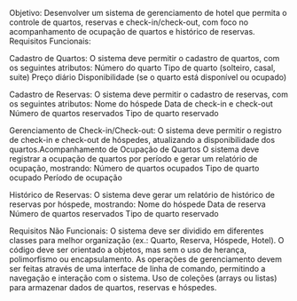 Objetivo: Desenvolver um sistema de gerenciamento de hotel que permita o controle de quartos, reservas e check-in/check-out, com foco no acompanhamento de ocupação de quartos e histórico de reservas.
Requisitos Funcionais:

Cadastro de Quartos: O sistema deve permitir o cadastro de quartos, com os seguintes atributos:
  Número do quarto
  Tipo de quarto (solteiro, casal, suite)
  Preço diário
  Disponibilidade (se o quarto está disponível ou ocupado)
  
Cadastro de Reservas: O sistema deve permitir o cadastro de reservas, com os seguintes atributos:
  Nome do hóspede
  Data de check-in e check-out
  Número de quartos reservados
  Tipo de quarto reservado
  
Gerenciamento de Check-in/Check-out: O sistema deve permitir o registro de check-in e check-out de hóspedes, atualizando a disponibilidade dos quartos.Acompanhamento de Ocupação de Quartos O sistema deve registrar a ocupação de quartos por período e gerar um relatório de ocupação, mostrando:
  Número de quartos ocupados
  Tipo de quarto ocupado
  Período de ocupação
  
Histórico de Reservas: O sistema deve gerar um relatório de histórico de reservas por hóspede, mostrando:
  Nome do hóspede
  Data de reserva
  Número de quartos reservados
  Tipo de quarto reservado
  
Requisitos Não Funcionais:
  O sistema deve ser dividido em diferentes classes para melhor organização (ex.: Quarto, Reserva, Hóspede, Hotel).
  O código deve ser orientado a objetos, mas sem o uso de herança, polimorfismo ou encapsulamento.
  As operações de gerenciamento devem ser feitas através de uma interface de linha de comando, permitindo a navegação e interação com o sistema.
  Uso de coleções (arrays ou listas) para armazenar dados de quartos, reservas e hóspedes.
